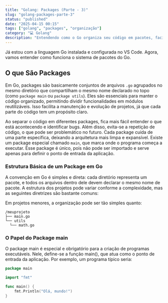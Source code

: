 ```yaml
---
title: "Golang: Packages (Parte - 3)"
slug: "golang-packages-parte-3"
status: "published"
date: "2025-04-15 00:15"
tags: ["golang", "packages", "organização"]
category: "💻 Golang"
description: "Entendendo como o Go organiza seu código em pacotes, facilitando a manutenção e reutilização."
---
```


Já estou com a linguagem Go instalada e configurada no VS Code. Agora, vamos entender como funciona o sistema de pacotes do Go.

## O que São Packages
Em Go, packages são basicamente conjuntos de arquivos `.go` agrupados no mesmo diretório que compartilham o mesmo nome declarado no topo (como `package main` ou `package utils`). Eles são essenciais para manter o código organizado, permitindo dividir funcionalidades em módulos reutilizáveis. Isso facilita a manutenção e evolução de projetos, já que cada parte do código tem um propósito claro.

Ao separar o código em diferentes packages, fica mais fácil entender o que está acontecendo e identificar bugs. Além disso, evita-se a repetição de código, o que pode ser problemático no futuro. Cada package cuida de uma parte específica, deixando a arquitetura mais limpa e expansível. Existe um package especial chamado `main`, que marca onde o programa começa a executar. Esse package é único, pois não pode ser importado e serve apenas para definir o ponto de entrada da aplicação.

### Estrutura Básica de um Package em Go

A convenção em Go é simples e direta: cada diretório representa um pacote, e todos os arquivos dentro dele devem declarar o mesmo nome de pacote. A estrutura dos projetos pode variar conforme a complexidade, mas as seguintes diretrizes são bastante comuns:

Em projetos menores, a organização pode ser tão simples quanto:

```
/meuprojeto
├── main.go
└── utils
  └── math.go
```

### O Papel do Package main
O package main é especial e obrigatório para a criação de programas executáveis. Nele, define-se a função main(), que atua como o ponto de entrada da aplicação. Por exemplo, um programa típico seria:

```go
package main

import "fmt"

func main() {
    fmt.Println("Olá, mundo!")
}
```

